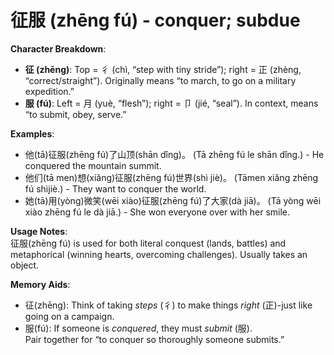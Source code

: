 # **征服 (zhēng fú) - conquer; subdue**

**Character Breakdown**:  
- **征 (zhēng)**: Top = 彳 (chì, “step with tiny stride”); right = 正 (zhèng, “correct/straight”). Originally means “to march, to go on a military expedition.”  
- **服 (fú)**: Left = 月 (yuè, “flesh”); right = 卩 (jié, “seal”). In context, means “to submit, obey, serve.”

**Examples**:  
- 他(tā)征服(zhēng fú)了山顶(shān dǐng)。 (Tā zhēng fú le shān dǐng.) - He conquered the mountain summit.  
- 他们(tā men)想(xiǎng)征服(zhēng fú)世界(shì jiè)。 (Tāmen xiǎng zhēng fú shìjiè.) - They want to conquer the world.  
- 她(tā)用(yòng)微笑(wēi xiào)征服(zhēng fú)了大家(dà jiā)。 (Tā yòng wēi xiào zhēng fú le dà jiā.) - She won everyone over with her smile.

**Usage Notes**:  
征服(zhēng fú) is used for both literal conquest (lands, battles) and metaphorical (winning hearts, overcoming challenges). Usually takes an object.

**Memory Aids**:  
- 征(zhēng): Think of taking *steps* (彳) to make things *right* (正)-just like going on a campaign.  
- 服(fú): If someone is *conquered*, they must *submit* (服).  
Pair together for “to conquer so thoroughly someone submits.”